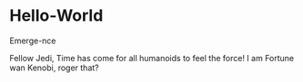 # Hello-World

Emerge-nce

Fellow Jedi,
Time has come for all humanoids to feel the force!
I am Fortune wan Kenobi, roger that?
